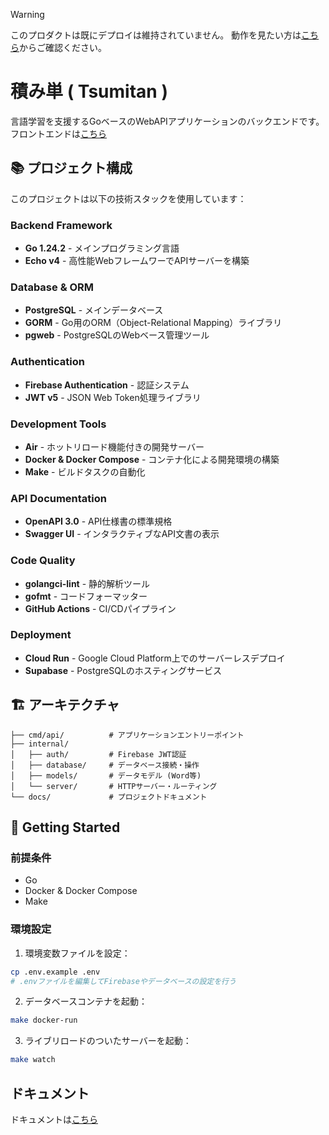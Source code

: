 > [!WARNING]
> このプロダクトは既にデプロイは維持されていません。
> 動作を見たい方は[こちら](https://github.com/muhi111/tsumitan)からご確認ください。

# 積み単 ( Tsumitan )

言語学習を支援するGoベースのWebAPIアプリケーションのバックエンドです。
フロントエンドは[こちら](https://github.com/geek-hackathon-vol6-team20/tsumitan-frontend)

## 📚 プロジェクト構成

このプロジェクトは以下の技術スタックを使用しています：

### Backend Framework
- **Go 1.24.2** - メインプログラミング言語
- **Echo v4** - 高性能WebフレームワーでAPIサーバーを構築

### Database & ORM
- **PostgreSQL** - メインデータベース
- **GORM** - Go用のORM（Object-Relational Mapping）ライブラリ
- **pgweb** - PostgreSQLのWebベース管理ツール

### Authentication
- **Firebase Authentication** - 認証システム
- **JWT v5** - JSON Web Token処理ライブラリ

### Development Tools
- **Air** - ホットリロード機能付きの開発サーバー
- **Docker & Docker Compose** - コンテナ化による開発環境の構築
- **Make** - ビルドタスクの自動化

### API Documentation
- **OpenAPI 3.0** - API仕様書の標準規格
- **Swagger UI** - インタラクティブなAPI文書の表示

### Code Quality
- **golangci-lint** - 静的解析ツール
- **gofmt** - コードフォーマッター
- **GitHub Actions** - CI/CDパイプライン

### Deployment
- **Cloud Run** - Google Cloud Platform上でのサーバーレスデプロイ
- **Supabase** - PostgreSQLのホスティングサービス

## 🏗️ アーキテクチャ

```
├── cmd/api/          # アプリケーションエントリーポイント
├── internal/
│   ├── auth/         # Firebase JWT認証
│   ├── database/     # データベース接続・操作
│   ├── models/       # データモデル (Word等)
│   └── server/       # HTTPサーバー・ルーティング
└── docs/             # プロジェクトドキュメント
```

## 🚀 Getting Started

### 前提条件

- Go
- Docker & Docker Compose
- Make

### 環境設定

1. 環境変数ファイルを設定：
```bash
cp .env.example .env
# .envファイルを編集してFirebaseやデータベースの設定を行う
```

2. データベースコンテナを起動：
```bash
make docker-run
```

3. ライブリロードのついたサーバーを起動：
```bash
make watch
```

## ドキュメント
ドキュメントは[こちら](docs/index.md)
